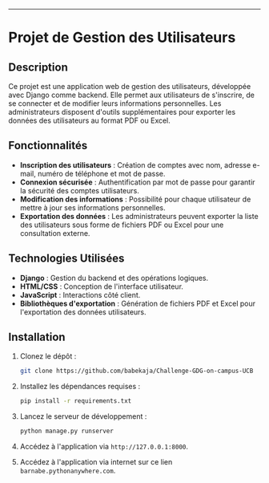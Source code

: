 
---

# Projet de Gestion des Utilisateurs

## Description

Ce projet est une application web de gestion des utilisateurs, développée avec Django comme backend. Elle permet aux utilisateurs de s'inscrire, de se connecter et de modifier leurs informations personnelles. Les administrateurs disposent d'outils supplémentaires pour exporter les données des utilisateurs au format PDF ou Excel.

## Fonctionnalités

- **Inscription des utilisateurs** : Création de comptes avec nom, adresse e-mail, numéro de téléphone et mot de passe.
- **Connexion sécurisée** : Authentification par mot de passe pour garantir la sécurité des comptes utilisateurs.
- **Modification des informations** : Possibilité pour chaque utilisateur de mettre à jour ses informations personnelles.
- **Exportation des données** : Les administrateurs peuvent exporter la liste des utilisateurs sous forme de fichiers PDF ou Excel pour une consultation externe.

## Technologies Utilisées

- **Django** : Gestion du backend et des opérations logiques.
- **HTML/CSS** : Conception de l'interface utilisateur.
- **JavaScript** : Interactions côté client.
- **Bibliothèques d'exportation** : Génération de fichiers PDF et Excel pour l'exportation des données utilisateurs.

## Installation

1. Clonez le dépôt :
   ```bash
   git clone https://github.com/babekaja/Challenge-GDG-on-campus-UCB
   ```

2. Installez les dépendances requises :
   ```bash
   pip install -r requirements.txt
   ```

3. Lancez le serveur de développement :
   ```bash
   python manage.py runserver
   ```

4. Accédez à l'application via `http://127.0.0.1:8000`.
5. Accédez à l'application via internet sur ce lien `barnabe.pythonanywhere.com`.




